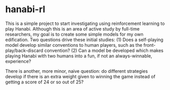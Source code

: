 # hanabi-rl

This is a simple project to start investigating using reinforcement learning to play Hanabi. Although this is an area of active study by full-time researchers, my goal is to create some simple models for my own edification. Two questions drive these initial studies:
(1) Does a self-playing model develop similar conventions to human players, such as the front-play/back-discard convention?
(2) Can a model be developed which makes playing Hanabi with two humans into a fun, if not an always-winnable, experience?

There is another, more minor, naive question: do different strategies develop if there is an extra weight given to winning the game instead of getting a score of 24 or so out of 25?
